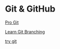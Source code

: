 # Git & GitHub

[Pro Git](https://git-scm.com/book/zh/v2)

[Learn Git Branching](https://learngitbranching.js.org/?locale=zh_CN)

[try git](https://try.github.io)